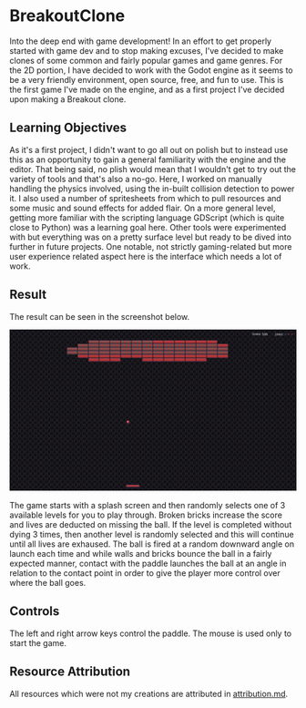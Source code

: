 # BreakoutClone

Into the deep end with game development!  In an effort to get properly started with game dev and to stop making excuses, I've decided to make clones of some common and fairly popular games and game genres.  For the 2D portion, I have decided to work with the Godot engine as it seems to be a very friendly environment, open source, free, and fun to use.  This is the first game I've made on the engine, and as a first project I've decided upon making a Breakout clone.

## Learning Objectives

As it's a first project, I didn't want to go all out on polish but to instead use this as an opportunity to gain a general familiarity with the engine and the editor.  That being said, no plish would mean that I wouldn't get to try out the variety of tools and that's also a no-go.  Here, I worked on manually handling the physics involved, using the in-built collision detection to power it.  I also used a number of spritesheets from which to pull resources and some music and sound effects for added flair.  On a more general level, getting more familiar with the scripting language GDScript (which is quite close to Python) was a learning goal here.  Other tools were experimented with but everything was on a pretty surface level but ready to be dived into further in future projects.  One notable, not strictly gaming-related but more user experience related aspect here is the interface which needs a lot of work.

## Result

The result can be seen in the screenshot below.

![Game Screenshot](Screenshots/game.png)

The game starts with a splash screen and then randomly selects one of 3 available levels for you to play through.  Broken bricks increase the score and lives are deducted on missing the ball.  If the level is completed without dying 3 times, then another level is randomly selected and this will continue until all lives are exhaused.  The ball is fired at a random downward angle on launch each time and while walls and bricks bounce the ball in a fairly expected manner, contact with the paddle launches the ball at an angle in relation to the contact point in order to give the player more control over where the ball goes.

## Controls

The left and right arrow keys control the paddle.  The mouse is used only to start the game.

## Resource Attribution

All resources which were not my creations are attributed in [attribution.md](attribution.md).
